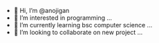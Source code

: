 - 👋 Hi, I’m @anojigan
- 👀 I’m interested in programming ...
- 🌱 I’m currently learning bsc computer science ...
- 💞️ I’m looking to collaborate on new project ...
  

<!---
anojigan/anojigan is a ✨ special ✨ repository because its `README.md` (this file) appears on your GitHub profile.
You can click the Preview link to take a look at your changes.
--->
